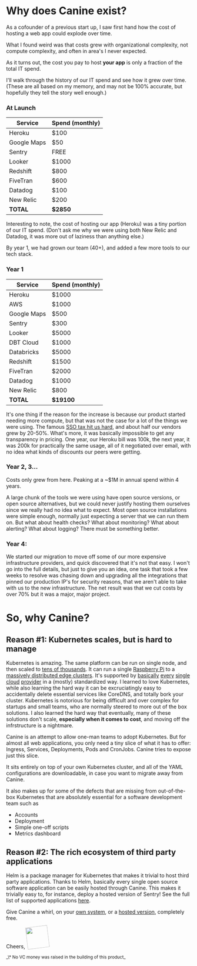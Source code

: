 # Why does Canine exist?

As a cofounder of a previous start up, I saw first hand how the cost of hosting a web app could explode over time.

What I found weird was that costs grew with organizational complexity, not compute complexity, and often in area's I never expected.

As it turns out, the cost you pay to host <b>your app</b> is only a fraction of the total IT spend.

I'll walk through the history of our IT spend and see how it grew over time. (These are all based on my memory, and may not be 100% accurate, but hopefully they tell the story well enough.)

### At Launch
| Service | Spend (monthly) |
| -------- | ------- |
| Heroku | $100 |
| Google Maps | $50 |
| Sentry | FREE |
| Looker | $1000 |
| Redshift | $800 |
| FiveTran | $600 |
| Datadog | $100 |
| New Relic | $200 |
| **TOTAL** | **$2850** |

Interesting to note, the cost of hosting our app (Heroku) was a tiny portion of our IT spend. (Don't ask me why we were using both New Relic and Datadog, it was more out of laziness than anything else.)

By year 1, we had grown our team (40+), and added a few more tools to our tech stack.

### Year 1
| Service | Spend (monthly) |
| -------- | ------- |
| Heroku | $1000 |
| AWS | $1000 |
| Google Maps | $500 |
| Sentry | $300 |
| Looker | $5000 |
| DBT Cloud | $1000 |
| Databricks | $5000 |
| Redshift | $1500 |
| FiveTran | $2000 |
| Datadog | $1000 |
| New Relic | $800 |
| **TOTAL** | **$19100** |

It's one thing if the reason for the increase is because our product started needing more compute, but that was not the case for a lot of the things we were using. The famous [SSO tax hit us hard](https://sso.tax/), and about half our vendors grew by 20-50%. What's more, it was basically impossible to get any transparency in pricing. One year, our Heroku bill was 100k, the next year, it was 200k for practically the same usage, all of it negotiated over email, with no idea what kinds of discounts our peers were getting.

### Year 2, 3...
Costs only grew from here. Peaking at a ~$1M in annual spend within 4 years.

A large chunk of the tools we were using have open source versions, or open source alternatives, but we could never justify hosting them ourselves since we really had no idea what to expect. Most open source installations were simple enough, normally just expecting a server that we can run them on. But what about health checks? What about monitoring? What about alerting? What about logging? There must be something better.

### Year 4:
We started our migration to move off some of our more expensive infrastructure providers, and quick discovered that it's not that easy. I won't go into the full details, but just to give you an idea, one task that took a few weeks to resolve was chasing down and upgrading all the integrations that pinned our production IP's for security reasons, that we aren't able to take with us to the new infrastructure. The net result was that we cut costs by over 70% but it was a major, major project.

# So, why Canine?

## Reason #1: Kubernetes scales, but is hard to manage

Kubernetes is amazing. The same platform can be run on single node, and then scaled to [tens of thousands](https://thenewstack.io/scaling-to-10000-kubernetes-clusters-without-missing-a-beat/). It can run a single [Raspberry Pi](https://faun.pub/single-node-kubernetes-on-a-raspberry-pi-cb93a4300305) to a [massively distributed edge clusters](https://medium.com/chick-fil-atech/observability-at-the-edge-b2385065ab6e). It's supported by [basically](https://www.digitalocean.com/products/kubernetes) [every](https://www.linode.com/lp/kubernetes/) [single](https://www.vultr.com/kubernetes/) [cloud](https://aws.amazon.com/eks/) [provider](https://cloud.google.com/kubernetes-engine) in a (mostly) standardized way. I learned to love Kubernetes, while also learning the hard way it can be excruciatingly easy to accidentally delete essential services like CoreDNS, and totally bork your cluster. Kubernetes is notorious for being difficult and over complex for startups and small teams, who are normally steered to more out of the box solutions. I also learned the hard way that eventually, many of these solutions don't scale, **especially when it comes to cost**, and moving off the infrstructure is a nightmare.

Canine is an attempt to allow one-man teams to adopt Kubernetes. But for almost all web applications, you only need a tiny slice of what it has to offer: Ingress, Services, Deployments, Pods and CronJobs. Canine tries to expose just this slice.

It sits entirely on top of your own Kubernetes cluster, and all of the YAML configurations are downloadable, in case you want to migrate away from Canine.

It also makes up for some of the defects that are missing from out-of-the-box Kubernetes that are absolutely essential for a software development team such as
* Accounts
* Deployment
* Simple one-off scripts
* Metrics dashboard

## Reason #2: The rich ecosystem of third party applications

Helm is a package manager for Kubernetes that makes it trivial to host third party applications. Thanks to Helm, basically every single open source software application can be easily hosted through Canine. This makes it trivially easy to, for instance, deploy a hosted version of Sentry! See the full list of supported applications [here](https://artifacthub.io/).

Give Canine a whirl, on your [own system](https://github.com/czhu12/canine), or a [hosted version](https://canine.sh), completely free.

Cheers,
<img src="/images/signature.png" style="height: 60px; transform: rotate(-7deg); margin:0;" />


<sub>
_\* No VC money was raised in the building of this product_
</sub>
